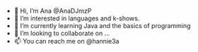 - 👋 Hi, I’m Ana @AnaDJmzP
- 👀 I’m interested in languages and k-shows.
- 🌱 I’m currently learning Java and the basics of programming
- 💞️ I’m looking to collaborate on ...
- 📫 You can reach me on @hannie3a

<!---
AnaDJmzP/AnaDJmzP is a ✨ special ✨ repository because its `README.md` (this file) appears on your GitHub profile.
You can click the Preview link to take a look at your changes.
--->
